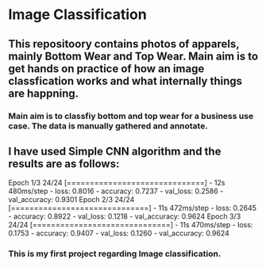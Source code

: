 # Image Classification

## This repositoory contains photos of apparels, mainly Bottom Wear and Top Wear. Main aim is to get hands on practice of how an image classfication works and what internally things are happning.

### Main aim is to classfiy bottom and top wear for a business use case. The data is manually gathered and annotate. 

## I have used Simple CNN algorithm and the results are as follows: 

Epoch 1/3
24/24 [==============================] - 12s 480ms/step - loss: 0.8016 - accuracy: 0.7237 - val_loss: 0.2586 - val_accuracy: 0.9301
Epoch 2/3
24/24 [==============================] - 11s 472ms/step - loss: 0.2645 - accuracy: 0.8922 - val_loss: 0.1218 - val_accuracy: 0.9624
Epoch 3/3
24/24 [==============================] - 11s 470ms/step - loss: 0.1753 - accuracy: 0.9407 - val_loss: 0.1260 - val_accuracy: 0.9624

### This is my first project regarding Image classification.

